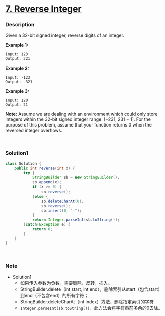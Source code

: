 # [7. Reverse Integer](https://leetcode-cn.com/problems/reverse-integer/)

### Description

Given a 32-bit signed integer, reverse digits of an integer.

**Example 1:**

```
Input: 123
Output: 321
```

**Example 2:**

```
Input: -123
Output: -321
```

**Example 3:**

```
Input: 120
Output: 21
```

**Note:**
Assume we are dealing with an environment which could only store integers within the 32-bit signed integer range: [−231,  231 − 1]. For the purpose of this problem, assume that your function returns 0 when the reversed integer overflows.

<br>

### Solution1

```java
class Solution {
    public int reverse(int x) {
        try {
            StringBuilder sb = new StringBuilder();
            sb.append(x);
            if (x >= 0) {
                sb.reverse();
            }else {
                sb.deleteCharAt(0);
                sb.reverse();
                sb.insert(0, "-");
            }
            return Integer.parseInt(sb.toString());
        }catch(Exception e) {
            return 0;
        }
    }
}
```



<br>

### Note

- Solution1
  - 如果传入参数为负数，需要删除，反转，插入。
  - StringBuilder.delete（int start, int end），删除索引从start（包含start）到end（不包含end）的所有字符；
  - StringBuilder.deleteCharAt（int index）方法，删除指定索引的字符
  - `Integer.parseInt(sb.toString())`，此方法会将字符串前多余的0去除。
